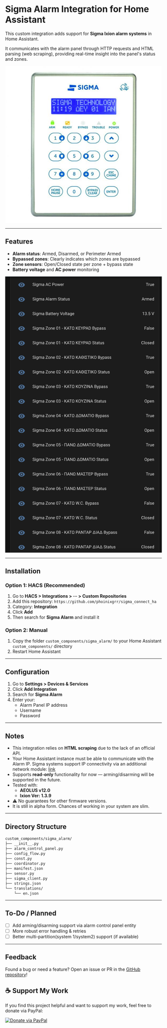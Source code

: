 # Sigma Alarm Integration for Home Assistant

This custom integration adds support for **Sigma Ixion alarm systems** in Home Assistant.

It communicates with the alarm panel through HTTP requests and HTML parsing (web scraping), providing real-time insight into the panel's status and zones.

![Alarm System](./images/alarm.jpg "Sigma Alarm Panel")

---

## Features

- **Alarm status**: Armed, Disarmed, or Perimeter Armed
- **Bypassed zones**: Clearly indicates which zones are bypassed
- **Zone sensors**: Open/Closed state per zone + bypass state
- **Battery voltage** and **AC power** monitoring

![Demo HA Integration](./images/demo.png "Sigma Alarm Demo HA Integration")

---

## Installation

### Option 1: HACS (Recommended)

1. Go to **HACS > Integrations > ⋯ > Custom Repositories**
2. Add this repository: `https://github.com/phoinixgrr/sigma_connect_ha`
3. Category: **Integration**
4. Click **Add**
5. Then search for **Sigma Alarm** and install it

### Option 2: Manual

1. Copy the folder `custom_components/sigma_alarm/` to your Home Assistant `custom_components/` directory
2. Restart Home Assistant

---

## Configuration

1. Go to **Settings > Devices & Services**
2. Click **Add Integration**
3. Search for **Sigma Alarm**
4. Enter your:
   - Alarm Panel IP address
   - Username
   - Password

---

## Notes

- This integration relies on **HTML scraping** due to the lack of an official API.
- Your Home Assistant instance must be able to communicate with the Alarm IP. Sigma systems support IP connectivity via an additional network module: [link](https://sigmasec.gr/ixion-ip)
- Supports **read-only** functionality for now — arming/disarming will be supported in the future.
- Tested with:
  - **AEOLUS v12.0**
  - **Ixion Ver: 1.3.9**
- ⚠️ No guarantees for other firmware versions.
- It is still in alpha form. Chances of working in your system are slim. 

---

## Directory Structure

```
custom_components/sigma_alarm/
├── __init__.py
├── alarm_control_panel.py
├── config_flow.py
├── const.py
├── coordinator.py
├── manifest.json
├── sensor.py
├── sigma_client.py
├── strings.json
└── translations/
    └── en.json
```

---

## To-Do / Planned

- [ ] Add arming/disarming support via alarm control panel entity
- [ ] More robust error handling & retries
- [ ] Better multi-partition(system 1/system2) support (if available)

---

## Feedback

Found a bug or need a feature? Open an issue or PR in the [GitHub repository](https://github.com/phoinixgrr/sigma_connect_ha)!


## ☕ Support My Work

If you find this project helpful and want to support my work, feel free to donate via PayPal:

[![Donate via PayPal](https://img.shields.io/badge/Donate-via%20PayPal-blue.svg)](https://paypal.me/amaziotis)
